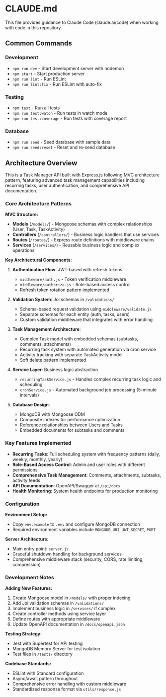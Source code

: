 # CLAUDE.md

This file provides guidance to Claude Code (claude.ai/code) when working with code in this repository.

## Common Commands

### Development
- `npm run dev` - Start development server with nodemon
- `npm start` - Start production server
- `npm run lint` - Run ESLint
- `npm run lint:fix` - Run ESLint with auto-fix

### Testing
- `npm test` - Run all tests
- `npm run test:watch` - Run tests in watch mode
- `npm run test:coverage` - Run tests with coverage report

### Database
- `npm run seed` - Seed database with sample data
- `npm run seed:reset` - Reset and re-seed database

## Architecture Overview

This is a Task Manager API built with Express.js following MVC architecture pattern, featuring advanced task management capabilities including recurring tasks, user authentication, and comprehensive API documentation.

### Core Architecture Patterns

**MVC Structure:**
- **Models** (`/models/`) - Mongoose schemas with complex relationships (User, Task, TaskActivity)
- **Controllers** (`/controllers/`) - Business logic handlers that use services
- **Routes** (`/routes/`) - Express route definitions with middleware chains
- **Services** (`/services/`) - Reusable business logic and complex operations

**Key Architectural Components:**

1. **Authentication Flow**: JWT-based with refresh tokens
   - `middleware/auth.js` - Token verification middleware
   - `middleware/authorize.js` - Role-based access control
   - Refresh token rotation pattern implemented

2. **Validation System**: Joi schemas in `/validations/`
   - Schema-based request validation using `middleware/validate.js`
   - Separate schemas for each entity (auth, tasks, users)
   - Custom validation middleware that integrates with error handling

3. **Task Management Architecture**:
   - Complex Task model with embedded schemas (subtasks, comments, attachments)
   - Recurring task system with automated generation via cron service
   - Activity tracking with separate TaskActivity model
   - Soft delete pattern implemented

4. **Service Layer**: Business logic abstraction
   - `recurringTaskService.js` - Handles complex recurring task logic and scheduling
   - `cronService.js` - Automated background job processing (5-minute intervals)

5. **Database Design**:
   - MongoDB with Mongoose ODM
   - Composite indexes for performance optimization
   - Reference relationships between Users and Tasks
   - Embedded documents for subtasks and comments

### Key Features Implemented

- **Recurring Tasks**: Full scheduling system with frequency patterns (daily, weekly, monthly, yearly)
- **Role-Based Access Control**: Admin and user roles with different permissions
- **Comprehensive Task Management**: Comments, attachments, subtasks, activity feeds
- **API Documentation**: OpenAPI/Swagger at `/api/docs`
- **Health Monitoring**: System health endpoints for production monitoring

### Configuration

**Environment Setup:**
- Copy `env.example` to `.env` and configure MongoDB connection
- Required environment variables include `MONGODB_URI`, `JWT_SECRET`, `PORT`

**Server Architecture:**
- Main entry point: `server.js`
- Graceful shutdown handling for background services
- Comprehensive middleware stack (security, CORS, rate limiting, compression)

### Development Notes

**Adding New Features:**
1. Create Mongoose model in `/models/` with proper indexing
2. Add Joi validation schemas in `/validations/`
3. Implement business logic in `/services/` if complex
4. Create controller methods using service layer
5. Define routes with appropriate middleware
6. Update OpenAPI documentation in `/docs/openapi.json`

**Testing Strategy:**
- Jest with Supertest for API testing
- MongoDB Memory Server for test isolation
- Test files in `/tests/` directory

**Codebase Standards:**
- ESLint with Standard configuration
- Async/await pattern throughout
- Comprehensive error handling with custom middleware
- Standardized response format via `utils/response.js`
